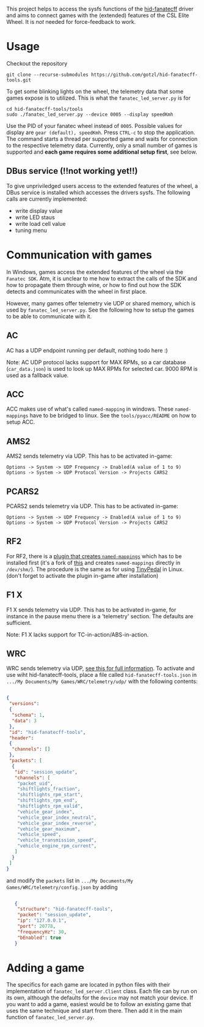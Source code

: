 This project helps to access the sysfs functions of the [hid-fanatecff](https://github.com/gotzl/hid-fanatecff) driver and aims to connect games with the (extended) features of the CSL Elite Wheel. It is *not* needed for force-feedback to work.

# Usage

Checkout the repository

```shell
git clone --recurse-submodules https://github.com/gotzl/hid-fanatecff-tools.git
```

To get some blinking lights on the wheel, the telemetry data that some games expose is to utilized. This is what the `fanatec_led_server.py` is for

```shell
cd hid-fanatecff-tools/tools
sudo ./fanatec_led_server.py --device 0005 --display speedKmh
```

Use the PID of your fanatec wheel instead of `0005`. Possible values for display are `gear (default), speedKmh`.
Press `CTRL-c` to stop the application.
The command starts a thread per supported game and waits for connection to the respective telemetry data. Currently, only a small number of games is supported and **each game requires some additional setup first**, see below.

## DBus service (!!not working yet!!)

To give unpriviledged users access to the extended features of the wheel, a DBus service is installed which accesses the drivers sysfs.
The following calls are currently implemented:

* write display value
* write LED staus
* write load cell value
* tuning menu

# Communication with games

In Windows, games access the extended features of the wheel via the `Fanatec SDK`. Atm, it is unclear to me how to extract the calls of the SDK and how to propagate them through wine, or how to find out how the SDK detects and communicates with the wheel in first place.

However, many games offer telemetry vie UDP or shared memory, which is used by `fanatec_led_server.py`. See the following how to setup the games to be able to communicate with it.

## AC

AC has a UDP endpoint running per default, nothing todo here :)

Note: AC UDP protocol lacks support for MAX RPMs, so a car database (`car_data.json`) is used to look up MAX RPMs for selected car. 9000 RPM is used as a fallback value.

## ACC

ACC makes use of what's called `named-mapping` in windows. These `named-mappings` have to be bridged to linux. See the `tools/pyacc/README` on how to setup ACC.

## AMS2

AMS2 sends telemetry via UDP. This has to be activated in-game:

```text
Options -> System -> UDP Frequency -> Enabled(A value of 1 to 9)
Options -> System -> UDP Protocol Version -> Projects CARS2
```

## PCARS2

PCARS2 sends telemetry via UDP. This has to be activated in-game:

```text
Options -> System -> UDP Frequency -> Enabled(A value of 1 to 9)
Options -> System -> UDP Protocol Version -> Projects CARS2
```

## RF2

For RF2, there is a [plugin that creates `named-mappings`](https://github.com/schlegp/rF2SharedMemoryMapPlugin_Wine/blob/master/build) which has to be installed first (it's a fork of [this](https://forum.studio-397.com/index.php?threads/rf2-shared-memory-tools-for-developers.54282/) and creates `named-mappings` directly in `/dev/shm/`). The procedure is the same as for using [TinyPedal](https://github.com/s-victor/TinyPedal) in Linux. (don't forget to activate the plugin in-game after installation)

## F1 X

F1 X sends telemetry via UDP. This has to be activated in-game, for instance in the pause menu there is a 'telemetry' section. The defaults are sufficient.

Note: F1 X lacks support for TC-in-action/ABS-in-action.

## WRC

WRC sends telemetry via UDP, [see this for full information](https://answers.ea.com/t5/Guides-Documentation/EA-SPORTS-WRC-How-to-use-User-Datagram-Protocol-UDP-on-PC/m-p/13178407/thread-id/1).
To activate and use wiht hid-fanatecff-tools, place a file called `hid-fanatecff-tools.json` in `.../My Documents/My Games/WRC/telemetry/udp/` with the following contents:

```json

{
 "versions":
 {
  "schema": 1,
  "data": 3
 },
 "id": "hid-fanatecff-tools",
 "header":
 {
  "channels": []
 },
 "packets": [
  {
   "id": "session_update",
   "channels": [
    "packet_uid",
    "shiftlights_fraction",
    "shiftlights_rpm_start",
    "shiftlights_rpm_end",
    "shiftlights_rpm_valid",
    "vehicle_gear_index",
    "vehicle_gear_index_neutral",
    "vehicle_gear_index_reverse",
    "vehicle_gear_maximum",
    "vehicle_speed",
    "vehicle_transmission_speed",
    "vehicle_engine_rpm_current",
   ]
  }
 ]
}

```

and modify the `packets` list in `.../My Documents/My Games/WRC/telemetry/config.json` by adding

```json

   {
    "structure": "hid-fanatecff-tools",
    "packet": "session_update",
    "ip": "127.0.0.1",
    "port": 20778,
    "frequencyHz": 30,
    "bEnabled": true
   }

```

# Adding a game

The specifics for each game are located in python files with their implementation of `fanatec_led_server.Client` class. Each file can by run on its own, although the defaults for the `device` may not match your device.
If you want to add a game, easiest would be to follow an existing game that uses the same technique and start from there. Then add it in the main function of `fanatec_led_server.py`.
